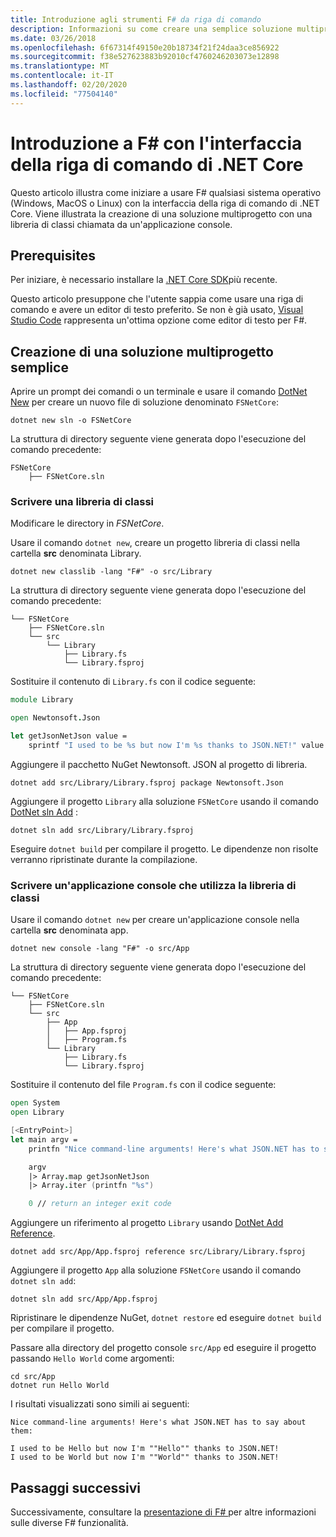 ```yaml
---
title: Introduzione agli strumenti F# da riga di comando
description: Informazioni su come creare una semplice soluzione multiprogetto sull' F# uso del interfaccia della riga di comando di .NET Core in qualsiasi sistema operativo (Windows, MacOS o Linux).
ms.date: 03/26/2018
ms.openlocfilehash: 6f67314f49150e20b18734f21f24daa3ce856922
ms.sourcegitcommit: f38e527623883b92010cf4760246203073e12898
ms.translationtype: MT
ms.contentlocale: it-IT
ms.lasthandoff: 02/20/2020
ms.locfileid: "77504140"
---
```

# <a name="get-started-with-f-with-the-net-core-cli"></a>Introduzione a F# con l'interfaccia della riga di comando di .NET Core

Questo articolo illustra come iniziare a usare F# qualsiasi sistema operativo (Windows, MacOS o Linux) con la interfaccia della riga di comando di .NET Core. Viene illustrata la creazione di una soluzione multiprogetto con una libreria di classi chiamata da un'applicazione console.

## <a name="prerequisites"></a>Prerequisites

Per iniziare, è necessario installare la [.NET Core SDK](https://dotnet.microsoft.com/download)più recente.

Questo articolo presuppone che l'utente sappia come usare una riga di comando e avere un editor di testo preferito. Se non è già usato, [Visual Studio Code](get-started-vscode.md) rappresenta un'ottima opzione come editor di testo per F#.

## <a name="build-a-simple-multi-project-solution"></a>Creazione di una soluzione multiprogetto semplice

Aprire un prompt dei comandi o un terminale e usare il comando [DotNet New](../../core/tools/dotnet-new.md) per creare un nuovo file di soluzione denominato `FSNetCore`:

```dotnetcli
dotnet new sln -o FSNetCore
```

La struttura di directory seguente viene generata dopo l'esecuzione del comando precedente:

```console
FSNetCore
    ├── FSNetCore.sln
```

### <a name="write-a-class-library"></a>Scrivere una libreria di classi

Modificare le directory in *FSNetCore*.

Usare il comando `dotnet new`, creare un progetto libreria di classi nella cartella **src** denominata Library.

```dotnetcli
dotnet new classlib -lang "F#" -o src/Library
```

La struttura di directory seguente viene generata dopo l'esecuzione del comando precedente:

```console
└── FSNetCore
    ├── FSNetCore.sln
    └── src
        └── Library
            ├── Library.fs
            └── Library.fsproj
```

Sostituire il contenuto di `Library.fs` con il codice seguente:

```fsharp
module Library

open Newtonsoft.Json

let getJsonNetJson value =
    sprintf "I used to be %s but now I'm %s thanks to JSON.NET!" value (JsonConvert.SerializeObject(value))
```

Aggiungere il pacchetto NuGet Newtonsoft. JSON al progetto di libreria.

```dotnetcli
dotnet add src/Library/Library.fsproj package Newtonsoft.Json
```

Aggiungere il progetto `Library` alla soluzione `FSNetCore` usando il comando [DotNet sln Add](../../core/tools/dotnet-sln.md) :

```dotnetcli
dotnet sln add src/Library/Library.fsproj
```

Eseguire `dotnet build` per compilare il progetto. Le dipendenze non risolte verranno ripristinate durante la compilazione.

### <a name="write-a-console-application-that-consumes-the-class-library"></a>Scrivere un'applicazione console che utilizza la libreria di classi

Usare il comando `dotnet new` per creare un'applicazione console nella cartella **src** denominata app.

```dotnetcli
dotnet new console -lang "F#" -o src/App
```

La struttura di directory seguente viene generata dopo l'esecuzione del comando precedente:

```console
└── FSNetCore
    ├── FSNetCore.sln
    └── src
        ├── App
        │   ├── App.fsproj
        │   ├── Program.fs
        └── Library
            ├── Library.fs
            └── Library.fsproj
```

Sostituire il contenuto del file `Program.fs` con il codice seguente:

```fsharp
open System
open Library

[<EntryPoint>]
let main argv =
    printfn "Nice command-line arguments! Here's what JSON.NET has to say about them:"

    argv
    |> Array.map getJsonNetJson
    |> Array.iter (printfn "%s")

    0 // return an integer exit code
```

Aggiungere un riferimento al progetto `Library` usando [DotNet Add Reference](../../core/tools/dotnet-add-reference.md).

```dotnetcli
dotnet add src/App/App.fsproj reference src/Library/Library.fsproj
```

Aggiungere il progetto `App` alla soluzione `FSNetCore` usando il comando `dotnet sln add`:

```dotnetcli
dotnet sln add src/App/App.fsproj
```

Ripristinare le dipendenze NuGet, `dotnet restore` ed eseguire `dotnet build` per compilare il progetto.

Passare alla directory del progetto console `src/App` ed eseguire il progetto passando `Hello World` come argomenti:

```dotnetcli
cd src/App
dotnet run Hello World
```

I risultati visualizzati sono simili ai seguenti:

```console
Nice command-line arguments! Here's what JSON.NET has to say about them:

I used to be Hello but now I'm ""Hello"" thanks to JSON.NET!
I used to be World but now I'm ""World"" thanks to JSON.NET!
```

## <a name="next-steps"></a>Passaggi successivi

Successivamente, consultare la [presentazione di F# ](../tour.md) per altre informazioni sulle diverse F# funzionalità.
